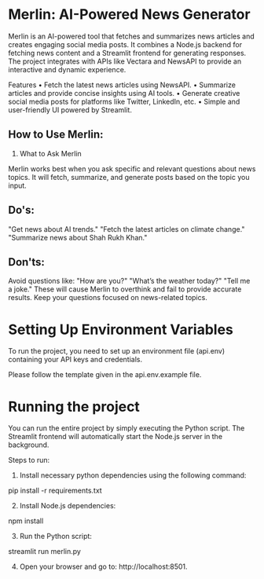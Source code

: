 # Merlin: AI-Powered News Generator
Merlin is an AI-powered tool that fetches and summarizes news articles and creates engaging social media posts. It combines a Node.js backend for fetching news content and a Streamlit frontend for generating responses. The project integrates with APIs like Vectara and NewsAPI to provide an interactive and dynamic experience.

Features
• Fetch the latest news articles using NewsAPI.
• Summarize articles and provide concise insights using AI tools.
• Generate creative social media posts for platforms like Twitter, LinkedIn, etc.
• Simple and user-friendly UI powered by Streamlit.

## How to Use Merlin:
1. What to Ask Merlin

Merlin works best when you ask specific and relevant questions about news topics. It will fetch, summarize, and generate posts based on the topic you input.

## Do's:
"Get news about AI trends."
"Fetch the latest articles on climate change."
"Summarize news about Shah Rukh Khan."

## Don'ts:
Avoid questions like:
"How are you?"
"What’s the weather today?"
"Tell me a joke."
These will cause Merlin to overthink and fail to provide accurate results. Keep your questions focused on news-related topics.

# Setting Up Environment Variables
To run the project, you need to set up an environment file (api.env) containing your API keys and credentials.

Please follow the template given in the api.env.example file.

# Running the project

You can run the entire project by simply executing the Python script. The Streamlit frontend will automatically start the Node.js server in the background.

Steps to run:

1. Install necessary python dependencies using the following command:

pip install -r requirements.txt

2. Install Node.js dependencies:

npm install

3. Run the Python script:

streamlit run merlin.py

4. Open your browser and go to: http://localhost:8501.